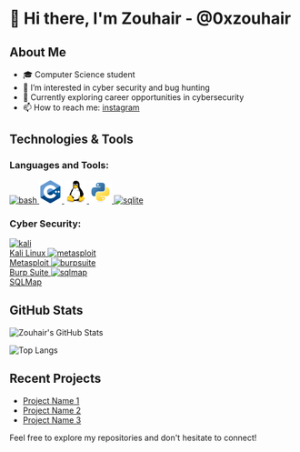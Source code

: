 # 👋 Hi there, I'm Zouhair - @0xzouhair

## About Me

- 🎓 Computer Science student
- 👾 I’m interested in cyber security and bug hunting
- 💼 Currently exploring career opportunities in cybersecurity
- 📫 How to reach me: [instagram](https://www.instagram.com/0x_zouhair/) 

## Technologies & Tools

<h3 align="left">Languages and Tools:</h3>

<p align="left">
  <a href="https://www.gnu.org/software/bash/" target="_blank" rel="noreferrer">
    <img src="https://www.vectorlogo.zone/logos/gnu_bash/gnu_bash-icon.svg" alt="bash" width="40" height="40"/>
  </a>
  <a href="https://www.w3schools.com/cpp/" target="_blank" rel="noreferrer">
    <img src="https://raw.githubusercontent.com/devicons/devicon/master/icons/cplusplus/cplusplus-original.svg" alt="cplusplus" width="40" height="40"/>
  </a>
  <a href="https://www.linux.org/" target="_blank" rel="noreferrer">
    <img src="https://raw.githubusercontent.com/devicons/devicon/master/icons/linux/linux-original.svg" alt="linux" width="40" height="40"/>
  </a>
  <a href="https://www.python.org" target="_blank" rel="noreferrer">
    <img src="https://raw.githubusercontent.com/devicons/devicon/master/icons/python/python-original.svg" alt="python" width="40" height="40"/>
  </a>
  <a href="https://www.sqlite.org/" target="_blank" rel="noreferrer">
    <img src="https://www.vectorlogo.zone/logos/sqlite/sqlite-icon.svg" alt="sqlite" width="40" height="40"/>
  </a>
</p>

<h3 align="left">Cyber Security:</h3>

<p align="left">
  <!-- Kali Linux -->
  <a href="https://www.kali.org/" target="_blank" rel="noreferrer">
    <img src="https://www.vectorlogo.zone/logos/kali/kali-icon.svg" alt="kali" width="40" height="40"/>
    <br/>
    Kali Linux
  </a>
  
  <!-- Metasploit -->
  <a href="https://metasploit.com/" target="_blank" rel="noreferrer">
    <img src="https://www.vectorlogo.zone/logos/metasploit/metasploit-icon.svg" alt="metasploit" width="40" height="40"/>
    <br/>
    Metasploit
  </a>
  
  <!-- Burp Suite -->
  <a href="https://portswigger.net/burp" target="_blank" rel="noreferrer">
    <img src="https://www.vectorlogo.zone/logos/burpzone/burpzone-icon.svg" alt="burpsuite" width="40" height="40"/>
    <br/>
    Burp Suite
  </a>
  
  <!-- SQLMap -->
  <a href="http://sqlmap.org/" target="_blank" rel="noreferrer">
    <img src="https://www.vectorlogo.zone/logos/sqlmap/sqlmap-icon.svg" alt="sqlmap" width="40" height="40"/>
    <br/>
    SQLMap
  </a>
</p>


## GitHub Stats

![Zouhair's GitHub Stats](https://github-readme-stats.vercel.app/api?username=0xzouhair&show_icons=true&hide_title=true&hide_border=true&count_private=true&theme=radical)

![Top Langs](https://github-readme-stats.vercel.app/api/top-langs/?username=0xzouhair&layout=compact&hide_border=true&theme=radical)

## Recent Projects

- [Project Name 1](https://github.com/0xzouhair/kali-apk-bind-fix)
- [Project Name 2](https://github.com/0xzouhair/project2)
- [Project Name 3](https://github.com/0xzouhair/project3)

Feel free to explore my repositories and don't hesitate to connect!
